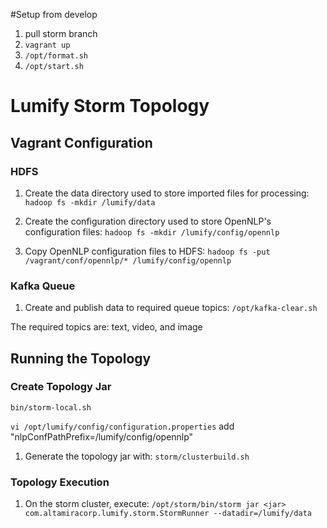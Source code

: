 #Setup from develop
1. pull storm branch
2. ```vagrant up```
3. ```/opt/format.sh```
4. ```/opt/start.sh```



# Lumify Storm Topology

## Vagrant Configuration

### HDFS
1. Create the data directory used to store imported files for processing:
```hadoop fs -mkdir /lumify/data```

2. Create the configuration directory used to store OpenNLP's configuration files:
```hadoop fs -mkdir /lumify/config/opennlp```

3. Copy OpenNLP configuration files to HDFS:
```hadoop fs -put /vagrant/conf/opennlp/* /lumify/config/opennlp```

### Kafka Queue

1. Create and publish data to required queue topics:
```/opt/kafka-clear.sh```

The required topics are: text, video, and image

## Running the Topology

### Create Topology Jar
```bin/storm-local.sh```

```vi /opt/lumify/config/configuration.properties```
add "nlpConfPathPrefix=/lumify/config/opennlp"

1. Generate the topology jar with:
```storm/clusterbuild.sh```

### Topology Execution

1. On the storm cluster, execute:
```/opt/storm/bin/storm jar <jar> com.altamiracorp.lumify.storm.StormRunner --datadir=/lumify/data```